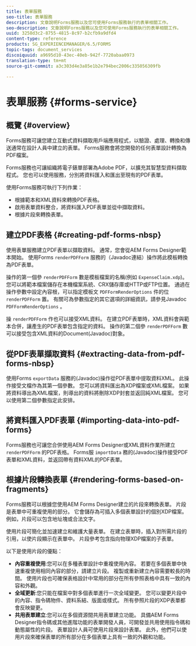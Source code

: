 ```yaml
---
title: 表單服務
seo-title: 表單服務
description: 文章說明Forms服務以及您可使用Forms服務執行的表單相關工作。
seo-description: 文章說明Forms服務以及您可使用Forms服務執行的表單相關工作。
uuid: 3258d3c2-8755-4815-8c97-b2cfb9a9dfd4
content-type: reference
products: SG_EXPERIENCEMANAGER/6.5/FORMS
topic-tags: document_services
discoiquuid: a9695d10-43ec-40eb-942f-7720abaa0973
translation-type: tm+mt
source-git-commit: a3c303d4e3a85e1b2e794bec2006c335056309fb

---
```



# 表單服務 {#forms-service}

## 概覽 {#overview}

Forms服務可讓您建立互動式資料擷取用戶端應用程式，以驗證、處理、轉換和傳送通常在設計人員中建立的表單。 Forms服務會將您開發的任何表單設計轉換為PDF檔案。

Forms服務也可讓組織將電子錶單部署為Adobe PDF，以擴充其智慧型資料擷取程式。 您也可以使用服務，分別將資料匯入和匯出至現有的PDF表單。

使用Forms服務可執行下列作業：

* 根據範本和XML資料來轉換PDF表格。
* 啟用表單資料整合，將資料匯入PDF表單並從中擷取資料。
* 根據片段來轉換表單。

## 建立PDF表格 {#creating-pdf-forms-nbsp}

使用表單服務建立PDF表單以擷取資料。 通常，您會從AEM Forms Designer範本開始。 使用Forms `renderPDFForm` 服務的（Javadoc連結）操作將此模板轉換為PDF表單。

操作的第一個參 `renderPDFForm` 數是模板檔案的名稱(例如 `ExpenseClaim.xdp`)。 您可以將範本檔案儲存在本機檔案系統、CRX儲存庫或HTTP或FTP位置。 通過在操作參數中設定內容根，可以指定模板文 `PDFFormRenderOptions` 件的位 `renderPDFForm` 置。 有關可為參數指定的其它選項的詳細資訊，請參見Javadoc `PDFFormRenderOptions` 。

操 `renderPDFForm` 作也可以接受XML資料。 在建立PDF表單時，XML資料會與範本合併，讓產生的PDF表單包含指定的資料。 操作的第二個參 `renderPDFForm` 數可以接受包含XML資料的Document(Javadoc)對象。

## 從PDF表單擷取資料 {#extracting-data-from-pdf-forms-nbsp}

使用Forms `exportData` 服務的(Javadoc)操作從PDF表單中提取資料XML。 此操作接受文檔作為其第一個參數。 您可以將資料匯出為XDP檔案或XML檔案。 如果將資料導出為XML檔案，則導出的資料將刪除XDP封套並返回純XML檔案。 您可以使用第二個參數指定此安排。

## 將資料匯入PDF表單 {#importing-data-into-pdf-forms}

Forms服務也可讓您合併使用AEM Forms Designer或XML資料作業所建立 `renderPDFForm` 的PDF表格。 Forms服 `importData` 務的(Javadoc)操作接受PDF表單和XML資料，並返回帶有資料XML的PDF表單。

## 根據片段轉換表單 {#rendering-forms-based-on-fragments}

Forms服務可以根據您使用AEM Forms Designer建立的片段來轉換表單。 片段是表單中可重複使用的部分。 它會儲存為可插入多個表單設計的個別XDP檔案。 例如，片段可以包含地址塊或合法文字。

使用片段可簡化並加速建立和維護大量表單。 在建立表單時，插入對所需片段的引用，以使片段顯示在表單中。 片段參考包含指向物理XDP檔案的子表單。

以下是使用片段的優點：

* **內容重複使用**:您可以在多種表單設計中重複使用內容。 若要在多個表單中快速重複使用相同內容的部分，請建立片段。 複製或重新建立內容需要較長的時間。 使用片段也可確保表格設計中常用的部分在所有參照表格中具有一致的內容和外觀。
* **全域更新**:您只能在檔案中對多個表單進行一次全域變更。 您可以變更片段中的內容、指令碼物件、資料系結、版面或樣式。 所有參照片段的XDP表單都會反映變更。
* **共用表單建立**:您可以在多個資源間共用表單建立功能。 具備AEM Forms Designer指令碼或其他進階功能的表單開發人員，可開發並共用使用指令碼和動態屬性的片段。 表單設計人員可使用片段來設計表單。 此外，他們可以使用片段來確保表單的所有部分在多個表單上具有一致的外觀和功能。

